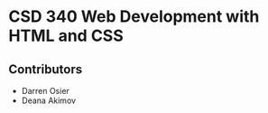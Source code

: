 <!DOCTYPE html>
<html lang="en">
<head>
    <meta charset="UTF-8">
    <meta name="viewport" content="width=device-width, initial-scale=1.0">
 </head>
<body>

<h1>CSD 340 Web Development with HTML and CSS</h1>

<h2>Contributors</h2>
<ul>
    <li>Darren Osier</li>
    <li>Deana Akimov</li>
</ul>

</body>
</html>



